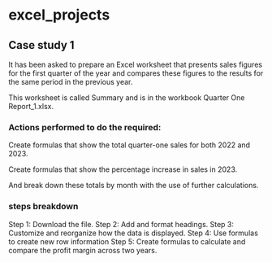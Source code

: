 # excel_projects
## Case study 1
It has been asked to prepare an Excel worksheet that presents sales figures for the first quarter of the year and compares these figures to the results for the same period in the previous year. 

This worksheet is called Summary and is in the workbook Quarter One Report_1.xlsx.
### Actions performed to do the required:

Create formulas that show the total quarter-one sales for both 2022 and 2023.

Create formulas that show the percentage increase in sales in 2023. 

And break down these totals by month with the use of further calculations.

### steps breakdown
Step 1: Download the file.
Step 2: Add and format headings.
Step 3: Customize and reorganize how the data is displayed. 
Step 4: Use formulas to create new row information
Step 5: Create formulas to calculate and compare the profit margin across two years.
